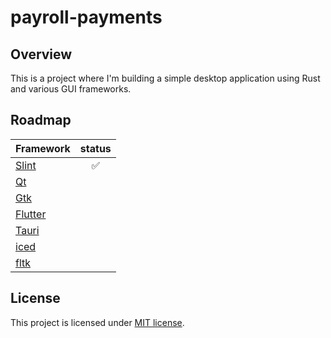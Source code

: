 # payroll-payments

## Overview

This is a project where I'm building a simple desktop application using Rust and various GUI frameworks.

## Roadmap

| Framework | status |
|:----------|:--------:|
| [Slint](https://slint.dev) | ✅ |
| [Qt](https://www.qt.io/product) |  |
| [Gtk](https://www.gtk.org) |  |
| [Flutter](https://flutter.dev) |  |
| [Tauri](https://tauri.app) |  |
| [iced](https://iced.rs) |  |
| [fltk](https://github.com/fltk-rs/fltk-rs) |  |

## License

This project is licensed under [MIT license](https://github.com/xsayler/production-calendar/blob/main/LICENSE).
